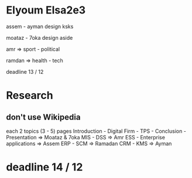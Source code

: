 # Elyoum Elsa2e3

assem - ayman design ksks

moataz - 7oka design aside

amr => sport - political

ramdan => health - tech

deadline 13 / 12

# Research
## don't use Wikipedia

each 2 topics (3 - 5) pages
Introduction - Digital Firm - TPS - Conclusion - Presentation  => Moataz & 7oka
MIS - DSS => Amr
ESS - Enterprise applications => Assem
ERP - SCM => Ramadan
CRM - KMS => Ayman

# deadline 14 / 12
